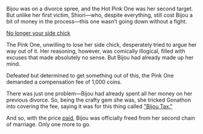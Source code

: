 <!-- title: Divorce No.2 -->

Bijou was on a divorce spree, and the Hot Pink One was her second target. But unlike her first victim, Shiori—who, despite everything, still cost Bijou a bit of money in the process—this one wasn’t going down without a fight.

[No longer your side chick](#embed:https://www.youtube.com/live/u3MQlnSHfhA?feature=shared&t=13723)

The Pink One, unwilling to lose her side chick, desperately tried to argue her way out of it. Her reasoning, however, was comically illogical, filled with excuses that made absolutely no sense. But Bijou had already made up her mind.

Defeated but determined to get something out of this, the Pink One demanded a compensation fee of 1,000 coins.

There was just one problem—Bijou had already spent all her money on her previous divorce. So, being the crafty gem she was, she tricked Gonathon into covering the fee, saying it was for this thing called ["Bijou Tax."](https://www.youtube.com/live/u3MQlnSHfhA?feature=shared&t=13948)

And so, with the price [paid](https://www.youtube.com/live/u3MQlnSHfhA?feature=shared&t=14099), Bijou was officially freed from her second chain of marriage. Only one more to go.
